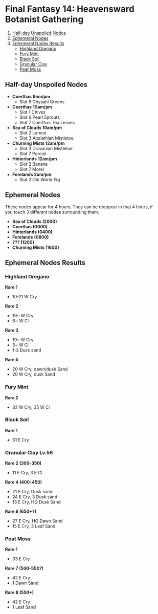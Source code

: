# Final Fantasy 14: Heavensward Botanist Gathering

1. [Half-day Unspoiled Nodes](#alf-day-unspoiled-nodes)
2. [Ephemeral Nodes](#ephemeral-nodes)
3. [Ephemeral Nodes Results](#ephemeral-nodes-results)
    * [Highland Oregano](#highland-oregano)
    * [Fury Mint](#fury-mint)
    * [Black Soil](#black-soil)
    * [Granular Clay](#granular-clay)
    * [Peat Moss](#peat-moss)


## Half-day Unspoiled Nodes

* **Coerthas 9am/pm** 
  * Slot 6 Chysahl Greens
* **Coerthas 10am/pm**
  * Slot 1 Chives
  * Slot 6 Pearl Sprouts
  * Slot 7 Coerthas Tea Leaves
* **Sea of Clouds 10am/pm** 
  * Slot 2 Lemon
  * Slot 3 Abalathian Mistletoe
* **Churning Mists 12am/pm** 
  * Slot 3 Dravanian Mistletoe
  * Slot 7 Porcini
* **Hinterlands 12am/pm**
  * Slot 2 Banana
  * Slot 7 Morel
* **Forelands 2am/pm** 
  * Slot 2 Old World Fig 


## Ephemeral Nodes

These nodes appear for 4 hours. They can be reappear in that 4 hours, if you touch 3 different nodes surrounding them.

* **Sea of Clouds (2000)** 
* **Coerthas (0000)**
* **Hinterlands (0400)** 
* **Forelands (0800)**
* **??? (1200)**
* **Churning Mists (1600)**

## Ephemeral Nodes Results

### Highland Oregano

**Rare 1**
* 10-21 W Cry

**Rare 2**
* 19~ W Cry
* 6~ W Cl

**Rare 3**
* 19~ W Cry
* 5~ W Cl
* 1-2 Dusk sand

**Rare 5**
* 20 W Cry, dawn/dusk Sand
* 20 W Cry, dusk Sand

### Fury Mint

**Rare 2**
* 32 W Cry, 35 W Cl

### Black Soil

**Rare 1**
* 61 E Cry

### Granular Clay Lv.56
**Rare 2 (300-350)**
* 11 E Cry, 3 E Cl

**Rare 4 (400-450)**
* 21 E Cry, Dusk sand
* 24 E Cry, 3 Dusk sand
* 13 E Cry, HQ Dusk Sand

**Rare 8 (650+?)**
* 27 E Cry, HQ Dawn Sand
* 15 E Cry, 3 Leaf Sand

### Peat Moss
**Rare 1**
* 33 E Cry

**Rare 7 (500-550?)**
* 42 E Cry
* 1 Dawn Sand

**Rare 8 (550+)**
* 42 E Cry
* 1 Leaf Sand
